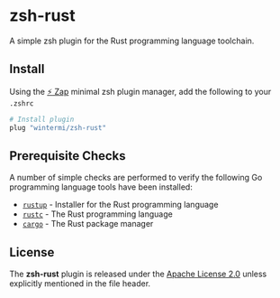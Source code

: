 # zsh-rust
A simple zsh plugin for the Rust programming language toolchain.

## Install
Using the [:zap: Zap](https://www.zapzsh.org/) minimal zsh plugin manager, add the following to your `.zshrc`

```sh
# Install plugin
plug "wintermi/zsh-rust"
```

## Prerequisite Checks
A number of simple checks are performed to verify the following Go programming language tools have been installed:

- [`rustup`](https://rustup.rs/) - Installer for the Rust programming language
- [`rustc`](https://www.rust-lang.org/) - The Rust programming language
- [`cargo`](https://github.com/rust-lang/cargo) - The Rust package manager


## License
The **zsh-rust** plugin is released under the [Apache License 2.0](https://github.com/wintermi/zsh-rust/blob/main/LICENSE) unless explicitly mentioned in the file header.
